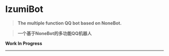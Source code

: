 # IzumiBot

>**The multiple function QQ bot based on NoneBot.**

> **一个基于NoneBot的多功能QQ机器人**

**Work In Progress**

---

